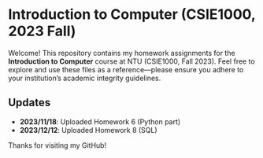 # Introduction to Computer (CSIE1000, 2023 Fall)

Welcome! This repository contains my homework assignments for the **Introduction to Computer** course at NTU (CSIE1000, Fall 2023). Feel free to explore and use these files as a reference—please ensure you adhere to your institution’s academic integrity guidelines.

## Updates
- **2023/11/18**: Uploaded Homework 6 (Python part)
- **2023/12/12**: Uploaded Homework 8 (SQL)

Thanks for visiting my GitHub!
